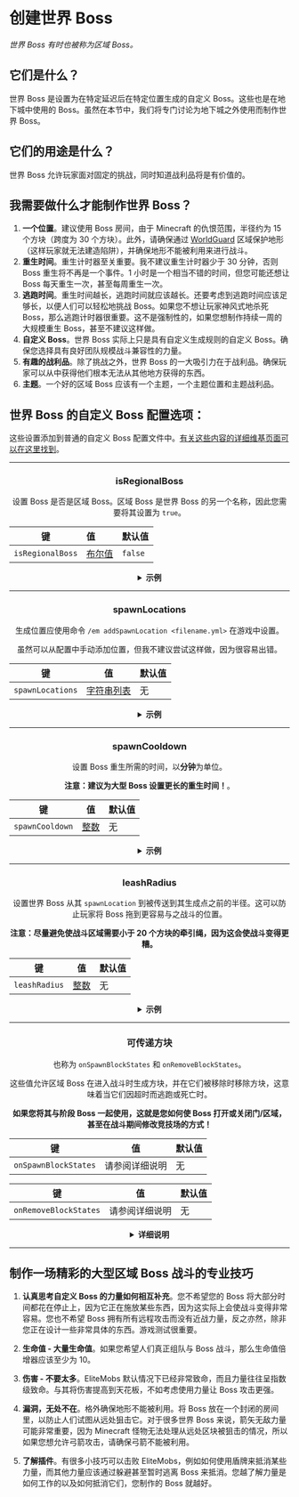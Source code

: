 # 创建世界 Boss
*世界 Boss 有时也被称为区域 Boss。*
## 它们是什么？

世界 Boss 是设置为在特定延迟后在特定位置生成的自定义 Boss。这些也是在地下城中使用的 Boss。虽然在本节中，我们将专门讨论为地下城之外使用而制作世界 Boss。

## 它们的用途是什么？

世界 Boss 允许玩家面对固定的挑战，同时知道战利品将是有价值的。

## 我需要做什么才能制作世界 Boss？

1. **一个位置**。建议使用 Boss 房间，由于 Minecraft 的仇恨范围，半径约为 15 个方块（跨度为 30 个方块）。此外，请确保通过 [WorldGuard](https://dev.bukkit.org/projects/worldguard) 区域保护地形（这样玩家就无法建造陷阱），并确保地形不能被利用来进行战斗。
2. **重生时间**。重生计时器至关重要。我不建议重生计时器少于 30 分钟，否则 Boss 重生将不再是一个事件。1 小时是一个相当不错的时间，但您可能还想让 Boss 每天重生一次，甚至每周重生一次。
3. **逃跑时间**。重生时间越长，逃跑时间就应该越长。还要考虑到逃跑时间应该足够长，以便人们可以轻松地挑战 Boss。如果您不想让玩家神风式地杀死 Boss，那么逃跑计时器很重要。这不是强制性的，如果您想制作持续一周的大规模重生 Boss，甚至不建议这样做。
4. **自定义 Boss**。世界 Boss 实际上只是具有自定义生成规则的自定义 Boss。确保您选择具有良好团队规模战斗兼容性的力量。
5. **有趣的战利品**。除了挑战之外，世界 Boss 的一大吸引力在于战利品。确保玩家可以从中获得他们根本无法从其他地方获得的东西。
6. **主题**。一个好的区域 Boss 应该有一个主题，一个主题位置和主题战利品。

## 世界 Boss 的自定义 Boss 配置选项：

这些设置添加到普通的自定义 Boss 配置文件中。[有关这些内容的详细维基页面可以在这里找到]($language$/elitemobs/creating_bosses.md)。

<div align="center">

***

### isRegionalBoss

设置 Boss 是否是区域 Boss。区域 Boss 是世界 Boss 的另一个名称，因此您需要将其设置为 `true`。

| 键            | 值              | 默认值  |
|----------------|:-----------------|---------|
| `isRegionalBoss` | [布尔值](#布尔值) | `false` |

<details> 

<summary><b>示例</b></summary>

<div align="left">

```yml
isRegionalBoss: true
```

</div>

</details>

***

### spawnLocations

生成位置应使用命令 `/em addSpawnLocation <filename.yml>` 在游戏中设置。

虽然可以从配置中手动添加位置，但我不建议尝试这样做，因为很容易出错。

| 键              | 值                     | 默认值 |
|-----------------|:------------------------:|--------|
| `spawnLocations` | [字符串列表](#字符串列表)      | 无      |

<details> 

<summary><b>示例</b></summary>

<div align="left">

配置文件中的位置（适用于高级用户）区域 Boss 的配置文件通过存储多个生成位置以及重生计时器，将该区域 Boss 的所有实例存储在一个文件中。

实际上，这意味着以下条目：

```yaml
spawnLocations:
- elitemobs_sewer_maze,-70.17178578884845,168.2,-173.17112099568718,-271.24023,64.19999:1610710903931
- elitemobs_sewer_maze,-135.02262355317436,168.2,-153.28849346821508,-98.53906,60.750263:1609026066482
- elitemobs_sewer_maze,-70.43846307626053,168.2,-174.13499832314378,-271.24023,64.19999:1610710886530
- elitemobs_sewer_maze,-130.39762674971664,168.2,-171.67396911490718,-47.532227,51.900173:1609026066482
- elitemobs_sewer_maze,-117.12782160766056,162.2,-166.40989416757444,-71.37402,-1.4997427:1610710974882
- elitemobs_sewer_maze,-105.13138759611667,168.2,-169.85898023126538,-124.34766,41.24988:1610710945331
- elitemobs_sewer_maze,-106.21847515732084,169.2,-152.3609257554766,-170.86523,21.450315:1610537606222
```

包含 7 个不同的区域 Boss，位于不同的位置，并且具有不同的重生计时器。

让我们分解细节，看看第一个区域 Boss：

```yaml
- elitemobs_sewer_maze,-70.17178578884845,168.2,-173.17112099568718,-271.24023,64.19999:1610710903931
```

由于这遵循格式 `世界,x,y,z,俯仰角,偏航角:unix时间戳`，因此 Boss 生成在名为 `elitemobs_sewer_maze` 的世界中，x = `-70.17178578884845`，y = `168.2`，z = `-173.17112099568718`，俯仰角 = `-271.24023`，偏航角 = `64.19999`。

unix 时间戳存储 Boss 将在哪个时间重生，以 unix 时间表示。这用于通过重新启动来存储重生时间。如果您想知道它对应于什么时间，可以在线找到无数的 unix 时间到真实时间转换工具。

如果您希望特定的 Boss 在重新加载或重新启动后重生，您需要做的就是清除 `:unix时间戳` 条目。

</div>

</details>

***

### spawnCooldown

设置 Boss 重生所需的时间，以**分钟**为单位。

**注意：建议为大型 Boss 设置更长的重生时间！**。

| 键            | 值                | 默认值 |
|----------------|:------------------:|--------|
| `spawnCooldown` | [整数](#整数)          | 无      |

<details> 

<summary><b>示例</b></summary>

<div align="left">

```yml
spawnCooldown: 20
```

</div>

</details>

***

### leashRadius

设置世界 Boss 从其 `spawnLocation` 到被传送到其生成点之前的半径。这可以防止玩家将 Boss 拖到更容易与之战斗的位置。

**注意：尽量避免使战斗区域需要小于 20 个方块的牵引绳，因为这会使战斗变得更糟。**

| 键          | 值                | 默认值 |
|--------------|:------------------:|--------|
| `leashRadius` | [整数](#整数)          | 无      |

<details> 

<summary><b>示例</b></summary>

<div align="left">

```yml
leashRadius: 30
```

</div>

</details>

***

### 可传递方块

也称为 `onSpawnBlockStates` 和 `onRemoveBlockStates`。

这些值允许区域 Boss 在进入战斗时生成方块，并在它们被移除时移除方块，这意味着当它们因超时而逃跑或死亡时。

**如果您将其与阶段 Boss 一起使用，这就是您如何使 Boss 打开或关闭门/区域，甚至在战斗期间修改竞技场的方式！**

| 键                   | 值                   | 默认值 |
|-----------------------|:-----------------------:|--------|
| `onSpawnBlockStates` | 请参阅详细说明        | 无      |


| 键                   | 值        | 默认值 |
|-----------------------|:----------:|--------|
| `onRemoveBlockStates` | 请参阅详细说明 | 无      |

<details> 

<summary><b>详细说明</b></summary>

<div align="left">

**所有方块都相对于生成位置。在开始设置任何方块之前，请确保您拥有最终的生成位置。**

</br>如果您已经制作了一个大型可传递方块区域，现在需要移动 Boss，但您不想重做可传递方块。那么您可以使用 EliteScript [传送]($language$/elitemobs/elitescript_actions.md&section=teleport) 动作在 Boss 生成后将其移动到正确的位置。请记住，您必须相应地调整牵引绳。

由于设置方块的复杂性，不建议您手动执行此操作。您应该使用以下命令来执行此操作：

- /em registerblocks <regional\_boss\_file.yml> <on\_spawn/on\_remove>
- /em registerblocksedit <regional\_boss\_file.yml> <on\_spawn/on\_remove>
- /em registerblocksarea <regional\_boss\_file.yml> <on\_spawn/on\_remove>
- /em registerblocksareaedit <regional\_boss\_file.yml> <on\_spawn/on\_remove>
- /em cancelblocks

让我们分解一下。

**/em registerblocks <regional\_boss\_file.yml> <on\_spawn/on\_remove>**

最基本的命令。这是一个切换，您运行一次以开始，再次运行以提交。就像所有其他命令一样，您可以选择是要将这些方块设置为在 `on_spawn` 状态下修改还是在 `on_remove` 状态下修改。

如果注册 on\_spawn，这将在 Boss 生成或重生时修改方块。如果注册 on\_remove，这将在 Boss 使用自定义 Boss 超时机制死亡或超时时修改方块。

要注册方块，只需放置或移除您希望在此设置打开时修改的方块。

**/em registerblocksedit <regional\_boss\_file.yml> <on\_spawn/on\_remove>**

如果您想修改已经设置的方块，可以使用此命令。工作方式与 `/em registerblocks <regional_boss_file.yml> <on_spawn/on_remove>` 非常相似。

**/em registerblocksarea <regional\_boss\_file.yml> <on\_spawn/on\_remove>**

就像 `/em registerblocks <regional_boss_file.yml> <on_spawn/on_remove>` 一样，这允许您注册方块，但它允许通过获取两个对角线相对的角（与 worldedit / worldguard 区域选择相同）来选择它们，而不是单独选择方块。

出于安全原因，区域选择的上限为 200 个方块（默认情况下，可在 config.yml 中修改）。请记住，每个方块都在同一个滴答上被修改，因此如果您正在修改大量地形，则在运行这些修改时可能会开始看到很大的延迟峰值。

**/em registerblocksareaedit <regional\_boss\_file.yml> <on\_spawn/on\_remove>**

工作方式与 `/em registerblocksedit` 相同，但适用于区域。可用于超过区域的 200 个（默认）方块注册限制。

**/em cancelblocks**

在任何时候，如果在注册方块时出错，您可以运行此命令以取消注册。它将恢复您在该编辑/注册中开始注册的任何更改。

</div>

</details>

</div>

***

## 制作一场精彩的大型区域 Boss 战斗的专业技巧

1. **认真思考自定义 Boss 的力量如何相互补充**。您不希望您的 Boss 将大部分时间都花在停止上，因为它正在施放某些东西，因为这实际上会使战斗变得非常容易。您也不希望 Boss 拥有所有远程攻击而没有近战力量，反之亦然，除非您正在设计一些非常具体的东西。游戏测试很重要。


2. **生命值 - 大量生命值**。如果您希望人们真正组队与 Boss 战斗，那么生命值倍增器应该至少为 10。


3. **伤害 - 不要太多**。EliteMobs 默认情况下已经非常致命，而且力量往往呈指数级致命。与其将伤害提高到天花板，不如考虑使用力量让 Boss 攻击更强。


4. **漏洞，无处不在**。格外确保地形不能被利用。将 Boss 放在一个封闭的房间里，以防止人们试图从远处狙击它。对于很多世界 Boss 来说，箭矢无敌力量可能非常重要，因为 Minecraft 怪物无法处理从远处区块被狙击的情况，所以如果您想允许弓箭攻击，请确保弓箭不能被利用。


5. **了解插件**。有很多小技巧可以击败 EliteMobs，例如如何使用盾牌来抵消某些力量，而其他力量应该通过躲避甚至暂时逃离 Boss 来抵消。您越了解力量是如何工作的以及如何抵消它们，您制作的 Boss 就越好。



